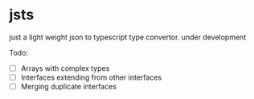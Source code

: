 # jsts
just a light weight json to typescript type convertor. under development


Todo:

- [ ] Arrays with complex types
- [ ] Interfaces extending from other interfaces
- [ ] Merging duplicate interfaces
